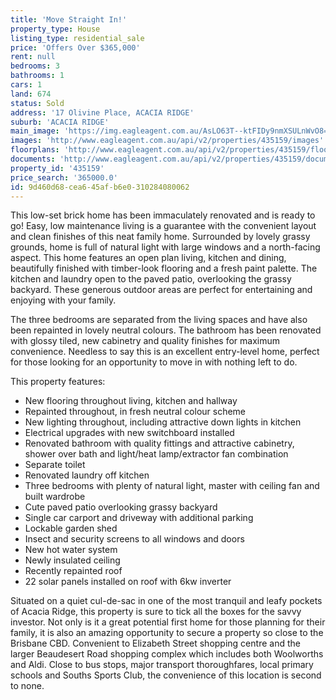 ```yaml
---
title: 'Move Straight In!'
property_type: House
listing_type: residential_sale
price: 'Offers Over $365,000'
rent: null
bedrooms: 3
bathrooms: 1
cars: 1
land: 674
status: Sold
address: '17 Olivine Place, ACACIA RIDGE'
suburb: 'ACACIA RIDGE'
main_image: 'https://img.eagleagent.com.au/AsLO63T--ktFIDy9nmXSULnWvO8=/1280x854/smart/https://s3-us-west-2.amazonaws.com/eagleagent-orig/images/6821142/125000402-image-M.jpg'
images: 'http://www.eagleagent.com.au/api/v2/properties/435159/images'
floorplans: 'http://www.eagleagent.com.au/api/v2/properties/435159/floorplans'
documents: 'http://www.eagleagent.com.au/api/v2/properties/435159/documents'
property_id: '435159'
price_search: '365000.0'
id: 9d460d68-cea6-45af-b6e0-310284080062
---
```

This low-set brick home has been immaculately renovated and is ready to go! Easy, low maintenance living is a guarantee with the convenient layout and clean finishes of this neat family home. Surrounded by lovely grassy grounds, home is full of natural light with large windows and a north-facing aspect. This home features an open plan living, kitchen and dining, beautifully finished with timber-look flooring and a fresh paint palette. The kitchen and laundry open to the paved patio, overlooking the grassy backyard. These generous outdoor areas are perfect for entertaining and enjoying with your family.

The three bedrooms are separated from the living spaces and have also been repainted in lovely neutral colours. The bathroom has been renovated with glossy tiled, new cabinetry and quality finishes for maximum convenience. Needless to say this is an excellent entry-level home, perfect for those looking for an opportunity to move in with nothing left to do.

This property features:

*  New flooring throughout living, kitchen and hallway
*  Repainted throughout, in fresh neutral colour scheme
*  New lighting throughout, including attractive down lights in kitchen
*  Electrical upgrades with new switchboard installed
*  Renovated bathroom with quality fittings and attractive cabinetry, shower over bath and light/heat lamp/extractor fan combination
*  Separate toilet
*  Renovated laundry off kitchen
*  Three bedrooms with plenty of natural light, master with ceiling fan and built wardrobe
*  Cute paved patio overlooking grassy backyard
*  Single car carport and driveway with additional parking
*  Lockable garden shed
*  Insect and security screens to all windows and doors
*  New hot water system
*  Newly insulated ceiling
*  Recently repainted roof
*  22 solar panels installed on roof with 6kw inverter

Situated on a quiet cul-de-sac in one of the most tranquil and leafy pockets of Acacia Ridge, this property is sure to tick all the boxes for the savvy investor. Not only is it a great potential first home for those planning for their family, it is also an amazing opportunity to secure a property so close to the Brisbane CBD. Convenient to Elizabeth Street shopping centre and the larger Beaudesert Road shopping complex which includes both Woolworths and Aldi. Close to bus stops, major transport thoroughfares, local primary schools and Souths Sports Club, the convenience of this location is second to none.